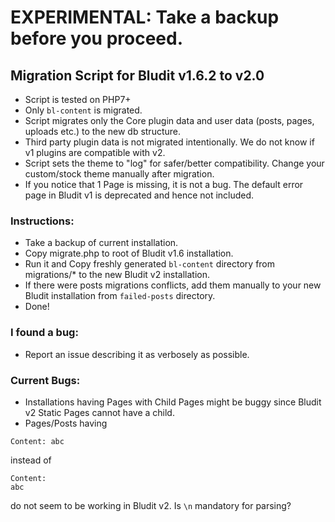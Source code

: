 # EXPERIMENTAL: Take a backup before you proceed. 

## Migration Script for Bludit v1.6.2 to v2.0

* Script is tested on PHP7+
* Only `bl-content` is migrated.
* Script migrates only the Core plugin data and user data (posts, pages, uploads etc.) to the new db structure.
* Third party plugin data is not migrated intentionally. We do not know if v1 plugins are compatible with v2.
* Script sets the theme to "log" for safer/better compatibility. Change your custom/stock theme manually after migration.
* If you notice that 1 Page is missing, it is not a bug. The default error page in Bludit v1 is deprecated and hence not included.

### Instructions:
* Take a backup of current installation.
* Copy migrate.php to root of Bludit v1.6 installation.
* Run it and Copy freshly generated `bl-content` directory from migrations/* to the new Bludit v2 installation.
* If there were posts migrations conflicts, add them manually to your new Bludit installation from `failed-posts` directory.
* Done!

### I found a bug:
* Report an issue describing it as verbosely as possible.

### Current Bugs:
* Installations having Pages with Child Pages might be buggy since Bludit v2 Static Pages cannot have a child.
* Pages/Posts having
```
Content: abc
```
instead of 
```
Content:
abc
```
do not seem to be working in Bludit v2. Is `\n` mandatory for parsing?

